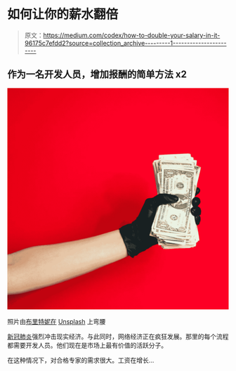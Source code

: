 # 如何让你的薪水翻倍

> 原文：<https://medium.com/codex/how-to-double-your-salary-in-it-96175c7efdd2?source=collection_archive---------1----------------------->

## 作为一名开发人员，增加报酬的简单方法 x2

![](img/32ad563713b0dab6ff5a0f3d524d618e.png)

照片由[布里特妮在](https://unsplash.com/@britti3?utm_source=medium&utm_medium=referral) [Unsplash](https://unsplash.com?utm_source=medium&utm_medium=referral) 上弯腰

[新冠肺炎](https://ru.wikipedia.org/wiki/COVID-19)强烈冲击现实经济。与此同时，网络经济正在疯狂发展。那里的每个流程都需要开发人员。他们现在是市场上最有价值的活跃分子。

在这种情况下，对合格专家的需求很大。工资在增长…